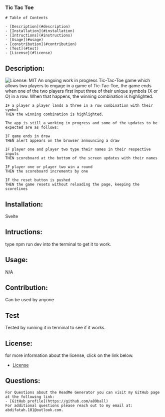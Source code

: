 ### Tic Tac Toe
    # Table of Contents
   
    - [Description](#description)
    - [Installation](#installation)
    - [Intructions](#instructions)
    - [Usage](#usage)
    - [constribution](#contribution)
    - [Test](#test)
    - [License](#license)
  ## Description:
  ![License: MIT](https://img.shields.io/badge/License-MIT-yellow.svg "Liscense Badge")
    An ongoing work in progress Tic-Tac-Toe game which allows two players to engage in a game of Tic-Tac-Toe, the game ends when one of the two players first input three of their unique symbols (X or O) in a row. When that happens, the winning combination is highlighted.

    IF a player a player lands a three in a row combination with their symbol
    THEN the winning combination is highlighted.

    The app is still a working in progress and some of the updates to be expected are as follows:

    IF game ends in draw
    THEN alert appears on the browser announcing a draw

    IF player one and player two type their names in their respective inputs
    THEN scoreboard at the bottom of the screen updates with their names

    IF player one or player two win a round
    THEN the scoreboard increments by one

    IF the reset button is pushed
    THEN the game resets without reloading the page, keeping the scorelines

     
  ## Installation:
  Svelte
  ## Intructions:
  type npm run dev into the terminal to get it to work.
  ## Usage:
  N/A
  ## Contribution:
  Can be used by anyone
  ## Test
  Tested by running it in terminal to see if it works.
  ## License:
  for more information about the license, click on the link below.
  - [License](https://opensource.org/licensesMIT)
  ## Questions:
    For Questions about the ReadMe Generator you can visit my GitHub page at the following link:
    - [GitHub profile](https://github.com/a89ball)
    For additional questions please reach out to my email at: abdifatah.101@outlook.com.